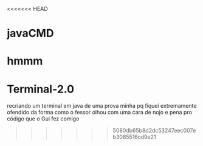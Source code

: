 <<<<<<< HEAD
# javaCMD
 hmmm
=======
# Terminal-2.0
recriando um terminal em java de uma prova minha pq fiquei extremamente ofendido da forma como o fessor olhou com uma cara de nojo e pena pro código que o Gui fez comigo
>>>>>>> 5080db65b8d2dc53247eec007eb3085516cd9e21
